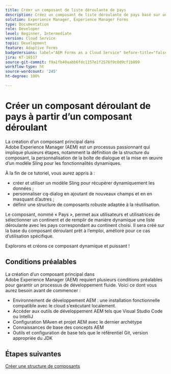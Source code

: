 ```yaml
---
title: Créer un composant de liste déroulante de pays
description: Créez un composant de liste déroulante de pays basé sur un composant déroulant de base d’AEM Forms.
solution: Experience Manager, Experience Manager Forms
type: Documentation
role: Developer
level: Beginner, Intermediate
version: Cloud Service
topic: Development
feature: Adaptive Forms
badgeVersions: label="AEM Forms as a Cloud Service" before-title="false"
jira: KT-16517
source-git-commit: f9a1fb40aabb6fdc1157e1f2576f9c0d9cf1b099
workflow-type: ht
source-wordcount: '245'
ht-degree: 100%

---
```


# Créer un composant déroulant de pays à partir d’un composant déroulant

La création d’un composant principal dans Adobe Experience Manager (AEM) est un processus passionnant qui implique plusieurs étapes, notamment la définition de la structure du composant, la personnalisation de la boîte de dialogue et la mise en œuvre d’un modèle Sling pour les fonctionnalités dynamiques.

À la fin de ce tutoriel, vous aurez appris à :

* créer et utiliser un modèle Sling pour récupérer dynamiquement les données ;
* personnaliser cq-dialog en ajoutant de nouveaux champs et en en masquant d’autres ;
* définir une structure de composants robuste adaptée à la réutilisation.

Le composant, nommé « Pays », permet aux utilisateurs et utilisatrices de sélectionner un continent et de remplir de manière dynamique une liste déroulante avec les pays correspondant au continent choisi. Il sera créé sur la base du composant déroulant prêt à l’emploi, amélioré pour ce cas d’utilisation spécifique.

Explorons et créons ce composant dynamique et puissant !

## Conditions préalables

La création d’un composant principal dans Adobe Experience Manager (AEM) requiert plusieurs conditions préalables pour garantir un processus de développement fluide. Voici ce dont vous aurez besoin avant de commencer :

* Environnement de développement AEM : une installation fonctionnelle compatible avec le cloud s’exécutant localement.
* Accéder aux outils de développement AEM tels que Visual Studio Code ou IntelliJ
* Configuration MAven et projet AEM avec le dernier archétype
* Connaissances de base des concepts AEM
* Outils et configuration de base tels que le référentiel Git, version appropriée du JDK


## Étapes suivantes

[Créer une structure de composants](./component.md)
